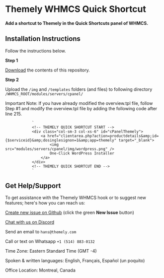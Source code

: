 # Themely WHMCS Quick Shortcut

#### Add a shortcut to Themely in the Quick Shortcuts panel of WHMCS.

## Installation Instructions

Follow the instructions below.

**Step 1**

[Download](https://github.com/ismaelyws/Themely-WHMCS-Quick-Shortcut/archive/master.zip) the contents of this repository.

**Step 2**

Upload the `/img` and `/templates` folders (and files) to following directory `/WHMCS_ROOT/modules/servers/cpanel/`

Important Note: If you have already modified the overview.tpl file, follow Step #1 and modify the overview.tpl file by adding the following code after line 215.

				`
				<!-- THEMELY QUICK SHORTCUT START -->
				<div class="col-sm-3 col-xs-6" id="cPanelThemely">
				    <a href="clientarea.php?action=productdetails&amp;id={$serviceid}&amp;dosinglesignon=1&amp;app=themely" target="_blank">
				        <img src="modules/servers/cpanel/img/wordpress.png" />
				        One-Click WordPress Installer
				    </a>
				</div>
				<!-- THEMELY QUICK SHORTCUT END -->
				`

## Get Help/Support

To get assistance with the Themely WHMCS hook or to suggest new features; here's how you can reach us:

[Create new issue on Github](https://github.com/ismaelyws/themely-whmcs-hook/issues) (click the green **New Issue** button)

[Chat with us on Discord](https://discord.gg/f3m2Pmp)

Send an email to `hans@themely.com`

Call or text on Whatsapp `+1 (514) 883-0132`

Time Zone: Eastern Standard Time (GMT -4)

Spoken & written languages: English, Français, Español (un poquito)

Office Location: Montreal, Canada